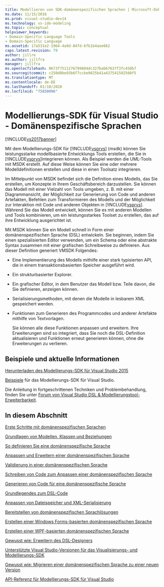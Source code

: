 ```yaml
---
title: Modellieren von SDK-domänenspezifischen Sprachen | Microsoft-Dokumentation
ms.date: 11/15/2016
ms.prod: visual-studio-dev14
ms.technology: vs-ide-modeling
ms.topic: conceptual
helpviewer_keywords:
- Domain-Specific Language Tools
- Domain-Specific Language
ms.assetid: 17a531e2-1964-4a9d-84fd-6fb1b4aee662
caps.latest.revision: 79
author: jillre
ms.author: jillfra
manager: jillfra
ms.openlocfilehash: 0673f7511276799804dc327bab67637f3fc450b7
ms.sourcegitcommit: c150d0be93b6f7ccbe9625b41a437541502560f5
ms.translationtype: MT
ms.contentlocale: de-DE
ms.lasthandoff: 01/10/2020
ms.locfileid: "75850096"
---
```

# <a name="modeling-sdk-for-visual-studio---domain-specific-languages"></a>Modellierungs-SDK für Visual Studio - Domänenspezifische Sprachen
[!INCLUDE[vs2017banner](../includes/vs2017banner.md)]

Mit dem Modellierungs-SDK für [!INCLUDE[vsprvs](../includes/vsprvs-md.md)] (msdk) können Sie leistungsstarke modellbasierte Entwicklungs Tools erstellen, die Sie in [!INCLUDE[vsprvs](../includes/vsprvs-md.md)]integrieren können. Als Beispiel werden die UML-Tools mit MSDK erstellt. Auf diese Weise können Sie eine oder mehrere Modelldefinitionen erstellen und diese in einen Toolsatz integrieren.

 Im Mittelpunkt von MSDK befindet sich die Definition eines Modells, das Sie erstellen, um Konzepte in Ihrem Geschäftsbereich darzustellen. Sie können das Modell mit einer Vielzahl von Tools umgeben, z. B. mit einer Diagrammansicht, der Möglichkeit zur Generierung von Code und anderen Artefakten, Befehlen zum Transformieren des Modells und der Möglichkeit zur Interaktion mit Code und anderen Objekten in [!INCLUDE[vsprvs](../includes/vsprvs-md.md)]. Während Sie das Modell entwickelt, können Sie es mit anderen Modellen und Tools kombinieren, um ein leistungsstarkes Toolset zu erstellen, das auf ihre Entwicklung ausgerichtet ist.

 Mit MSDK können Sie ein Modell schnell in Form einer domänenspezifischen Sprache (DSL) entwickeln. Sie beginnen, indem Sie einen spezialisierten Editor verwenden, um ein Schema oder eine abstrakte Syntax zusammen mit einer grafischen Schreibweise zu definieren. Aus dieser Definition generiert VMSDK Folgendes:

- Eine Implementierung des Modells mithilfe einer stark typisierten API, die in einem transaktionsbasierten Speicher ausgeführt wird.

- Ein strukturbasierter Explorer.

- Ein grafischer Editor, in dem Benutzer das Modell bzw. Teile davon, die Sie definieren, anzeigen können.

- Serialisierungsmethoden, mit denen die Modelle in lesbarem XML gespeichert werden.

- Funktionen zum Generieren des Programmcodes und anderer Artefakte mithilfe von Textvorlagen.

  Sie können alle diese Funktionen anpassen und erweitern. Ihre Erweiterungen sind so integriert, dass Sie noch die DSL-Definition aktualisieren und Funktionen erneut generieren können, ohne die Erweiterungen zu verlieren.

## <a name="samples-and-the-latest-information"></a>Beispiele und aktuelle Informationen
 [Herunterladen des Modellierungs-SDK für Visual Studio 2015](https://www.microsoft.com/download/details.aspx?id=48148)

 [Beispiele](https://docs.microsoft.com/samples/browse/?redirectedfrom=MSDN-samples) für das Modellierungs-SDK für Visual Studio.

 Die Anleitung in fortgeschrittenen Techniken und Problembehandlung, finden Sie unter [Forum von Visual Studio DSL & Modellierungstool-Erweiterbarkeit](https://social.msdn.microsoft.com/Forums/vstudio/en-US/home?forum=dslvsarchx).

## <a name="in-this-section"></a>In diesem Abschnitt
 [Erste Schritte mit domänenspezifischen Sprachen](../modeling/getting-started-with-domain-specific-languages.md)

 [Grundlagen von Modellen, Klassen und Beziehungen](../modeling/understanding-models-classes-and-relationships.md)

 [So definieren Sie eine domänenspezifische Sprache](../modeling/how-to-define-a-domain-specific-language.md)

 [Anpassen und Erweitern einer domänenspezifischen Sprache](../modeling/customizing-and-extending-a-domain-specific-language.md)

 [Validierung in einer domänenspezifischen Sprache](../modeling/validation-in-a-domain-specific-language.md)

 [Schreiben von Code zum Anpassen einer domänenspezifischen Sprache](../modeling/writing-code-to-customise-a-domain-specific-language.md)

 [Generieren von Code für eine domänenspezifische Sprache](../modeling/generating-code-from-a-domain-specific-language.md)

 [Grundlegendes zum DSL-Code](../modeling/understanding-the-dsl-code.md)

 [Anpassen von Dateispeicher und XML-Serialisierung](../modeling/customizing-file-storage-and-xml-serialization.md)

 [Bereitstellen von domänenspezifischen Sprachlösungen](../modeling/deploying-domain-specific-language-solutions.md)

 [Erstellen einer Windows Forms-basierten domänenspezifischen Sprache](../modeling/creating-a-windows-forms-based-domain-specific-language.md)

 [Erstellen einer WPF-basierten domänenspezifischen Sprache](../modeling/creating-a-wpf-based-domain-specific-language.md)

 [Gewusst wie: Erweitern des DSL-Designers](../modeling/how-to-extend-the-domain-specific-language-designer.md)

 [Unterstützte Visual Studio-Versionen für das Visualisierungs- und Modellierungs-SDK](../modeling/supported-visual-studio-editions-for-visualization-amp-modeling-sdk.md)

 [Gewusst wie: Migrieren einer domänenspezifischen Sprache zu einer neuen Version](../modeling/how-to-migrate-a-domain-specific-language-to-a-new-version.md)

 [API-Referenz für Modellierungs-SDK für Visual Studio](../modeling/api-reference-for-modeling-sdk-for-visual-studio.md)
